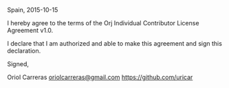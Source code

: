 Spain, 2015-10-15

I hereby agree to the terms of the Orj Individual Contributor License
Agreement v1.0.

I declare that I am authorized and able to make this agreement and sign this
declaration.

Signed,

Oriol Carreras oriolcarreras@gmail.com https://github.com/uricar
